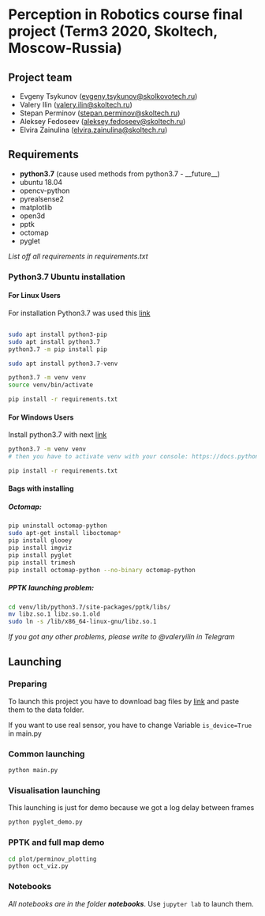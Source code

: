 # Perception in Robotics course final project (Term3 2020, Skoltech, Moscow-Russia)

## Project team
- Evgeny Tsykunov (evgeny.tsykunov@skolkovotech.ru)
- Valery Ilin (valery.ilin@skoltech.ru)
- Stepan Perminov (stepan.perminov@skoltech.ru)
- Aleksey Fedoseev (aleksey.fedoseev@skoltech.ru)
- Elvira Zainulina (elvira.zainulina@skoltech.ru)


## Requirements
- **python3.7** (cause used methods from python3.7 - \_\_future__)
- ubuntu 18.04
- opencv-python
- pyrealsense2
- matplotlib
- open3d
- pptk
- octomap
- pyglet

*List off all requirements in requirements.txt*

### Python3.7 Ubuntu installation
#### For Linux Users

For installation Python3.7 was used this [link](https://stackoverflow.com/questions/54633657/how-to-install-pip-for-python-3-7-on-ubuntu-18)
```bash

sudo apt install python3-pip
sudo apt install python3.7
python3.7 -m pip install pip

sudo apt install python3.7-venv

python3.7 -m venv venv 
source venv/bin/activate

pip install -r requirements.txt
```
#### For Windows Users

Install python3.7 with next [link](https://www.python.org/downloads/)
```bash
python3.7 -m venv venv 
# then you have to activate venv with your console: https://docs.python.org/3/library/venv.html

pip install -r requirements.txt
```

#### Bags with installing
##### Octomap:
```bash
pip uninstall octomap-python
sudo apt-get install liboctomap*
pip install glooey
pip install imgviz
pip install pyglet
pip install trimesh
pip install octomap-python --no-binary octomap-python
```
##### PPTK launching problem:
```bash
cd venv/lib/python3.7/site-packages/pptk/libs/
mv libz.so.1 libz.so.1.old
sudo ln -s /lib/x86_64-linux-gnu/libz.so.1
```
*If you got any other problems, please write to @valeryilin in Telegram*
## Launching
### Preparing
To launch this project you have to download bag files by [link](https://drive.google.com/open?id=1mgudOdZlnPuyCJGJV6N4l2ZX7HhZN2hI) and paste them to the data folder.

If you want to use real sensor, you have to change Variable ```is_device=True``` in main.py

### Common launching
```bash
python main.py
```

### Visualisation launching
This launching is just for demo because we got a log delay between frames
```bash
python pyglet_demo.py
```
### PPTK and full map demo
```bash
cd plot/perminov_plotting
python oct_viz.py
```

### Notebooks
*All notebooks are in the folder **notebooks***. Use ```jupyter lab``` to launch them.